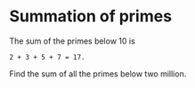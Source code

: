 # Summation of primes


The sum of the primes below 10 is

```
2 + 3 + 5 + 7 = 17.
```

Find the sum of all the primes below two million.